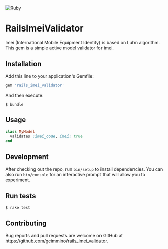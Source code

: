 ![Ruby](https://github.com/gcimmino/rails_imei_validator/workflows/Ruby/badge.svg?branch=master)
# RailsImeiValidator

Imei (International Mobile Equipment Identity) is based on Luhn algorithm. This gem is a simple active model validator for imei.

## Installation

Add this line to your application's Gemfile:

```ruby
gem 'rails_imei_validator'
```

And then execute:

    $ bundle

## Usage

```ruby
class MyModel
  validates :imei_code, imei: true
end
```

## Development

After checking out the repo, run `bin/setup` to install dependencies. You can also run `bin/console` for an interactive prompt that will allow you to experiment.

## Run tests

    $ rake test

## Contributing

Bug reports and pull requests are welcome on GitHub at https://github.com/gcimmino/rails_imei_validator.
